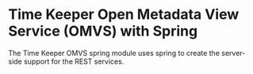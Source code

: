 <!-- SPDX-License-Identifier: Apache-2.0 -->
<!-- Copyright Contributors to the ODPi Egeria project.  -->

# Time Keeper Open Metadata View Service (OMVS) with Spring

The Time Keeper OMVS spring module uses spring to create the server-side support for the REST services.